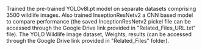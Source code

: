 Trained the pre-trained YOLOv8l.pt model on separate datasets comprising 3500 wildlife images.
Also trained InseptionResNetv2 a CNN based model to compare performance (the saved InceptionResNetv2 pickel file can be accessed through the Google Drive link provided in "Related_Files_URL.txt" file).
The YOLO Wildlife image dataset, Weights, results (can be accessed through the Google Drive link provided in "Related_Files" folder).
